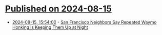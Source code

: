 # [Published on 2024-08-15](index.md)

* [2024-08-15, 15:54:00](https://soylentnews.org/article.pl?sid=24/08/14/0642225&from=rss) - [San Francisco Neighbors Say Repeated Waymo Honking is Keeping Them Up at Night](https://soylentnews.org/article.pl?sid=24/08/14/0642225&from=rss)
